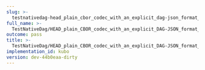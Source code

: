 ```yaml
---
slug: >-
  testnativedag-head_plain_cbor_codec_with_an_explicit_dag-json_format_returns_http_200-header_etag
full_name: >-
  TestNativeDag/HEAD_plain_CBOR_codec_with_an_explicit_DAG-JSON_format_returns_HTTP_200/Header_Etag
outcome: pass
title: >-
  TestNativeDag/HEAD_plain_CBOR_codec_with_an_explicit_DAG-JSON_format_returns_HTTP_200/Header_Etag
implementation_id: kubo
version: dev-44b0eaa-dirty
---
```


